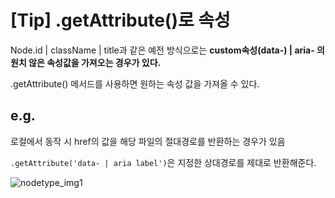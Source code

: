# [Tip] .getAttribute()로 속성 

Node.id | className | title과 같은 예전 방식으로는 **custom속성(data-) | aria- 의 원치 않은 속성값을 가져오는 경우가 있다.**

.getAttribute() 메서드를 사용하면 원하는 속성 값을 가져올 수 있다.

## e.g.

로컬에서 동작 시 href의 값을 해당 파일의 절대경로를 반환하는 경우가 있음

`.getAttribute('data- | aria label')`은 지정한 상대경로를 제대로 반환해준다.

![nodetype_img1](https://cloud.githubusercontent.com/assets/13896252/23104220/ccecda8e-f70c-11e6-90f2-2a3436ad71ee.png)
